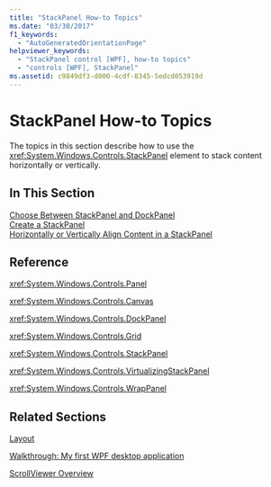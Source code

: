 ```yaml
---
title: "StackPanel How-to Topics"
ms.date: "03/30/2017"
f1_keywords: 
  - "AutoGeneratedOrientationPage"
helpviewer_keywords: 
  - "StackPanel control [WPF], how-to topics"
  - "controls [WPF], StackPanel"
ms.assetid: c9849df3-d000-4cdf-8345-5edcd053919d
---
```

# StackPanel How-to Topics
The topics in this section describe how to use the <xref:System.Windows.Controls.StackPanel> element to stack content horizontally or vertically.  
  
## In This Section  
 [Choose Between StackPanel and DockPanel](how-to-choose-between-stackpanel-and-dockpanel.md)  
 [Create a StackPanel](how-to-create-a-stackpanel.md)  
 [Horizontally or Vertically Align Content in a StackPanel](how-to-horizontally-or-vertically-align-content-in-a-stackpanel.md)  
  
## Reference  
 <xref:System.Windows.Controls.Panel>  
  
 <xref:System.Windows.Controls.Canvas>  
  
 <xref:System.Windows.Controls.DockPanel>  
  
 <xref:System.Windows.Controls.Grid>  
  
 <xref:System.Windows.Controls.StackPanel>  
  
 <xref:System.Windows.Controls.VirtualizingStackPanel>  
  
 <xref:System.Windows.Controls.WrapPanel>  
  
## Related Sections  
 [Layout](../advanced/layout.md)  
  
 [Walkthrough: My first WPF desktop application](../getting-started/walkthrough-my-first-wpf-desktop-application.md)  
  
 [ScrollViewer Overview](scrollviewer-overview.md)
